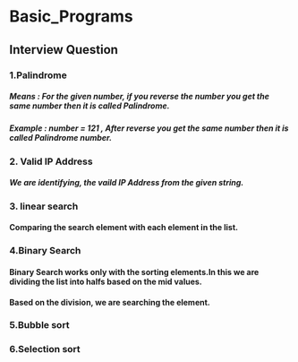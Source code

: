 # Basic_Programs

## Interview Question
### 1.Palindrome 
##### Means : For the given number, if you reverse the number you get the same number then it is called Palindrome.
##### Example : number = 121 , After reverse you get the same number then it is called Palindrome number. 

### 2. Valid IP Address
##### We are identifying, the vaild IP Address from the given string.

### 3. linear search
#### Comparing the search element with each element in the list.

### 4.Binary Search
#### Binary Search works only with the sorting elements.In this we are dividing the list into halfs based on the mid values.
#### Based on the division, we are searching the element.

### 5.Bubble sort

### 6.Selection sort
